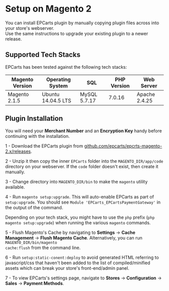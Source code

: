 <h1>Setup on Magento 2</h1>

You can install EPCarts plugin by manually copying plugin files across into your store's webserver. <br>
Use the same instructions to upgrade your existing plugin to a newer release.

## Supported Tech Stacks

EPCarts has been tested against the following tech stacks:

|Magento Version| Operating System  | SQL         | PHP Version | Web Server  |
|---------------|-------------------|-------------|-------------|-------------|
|Magento 2.1.5  |Ubuntu 14.04.5 LTS |MySQL 5.7.17 |7.0.16       |Apache 2.4.25|


## Plugin Installation

<div class="panel">
  You will need your <b>Merchant Number</b> and an <b>Encryption Key</b> handy before continuing with the installation.
</div>

1 - Download the EPCarts plugin from [github.com/epcarts/epcrts-magento-2.x/releases](https://github.com/epcarts/epcarts-magento-2.x/releases).

2 - Unzip it then copy the inner `EPCarts` folder into the `MAGENTO_DIR/app/code` directory on your webserver. If the <code>code</code> folder doesn't exist, then create it manually.

3 - Change directory into `MAGENTO_DIR/bin` to make the `magento` utility available.

4 - Run `magento setup:upgrade`. This will auto-enable EPCarts as part of `setup:upgrade`. You should see `Module 'EPCarts_EPCartsPaymentGateway'` in the output of the command.
<br>

<div class="panel">
  Depending on your tech stack, you might have to use the <code>php</code> prefix (<code>php magento setup:upgrade</code>) when running the various <code>magento</code> commands.
</div>

5 - Flush Magento's Cache by navigating to **Settings** -> **Cache Management** -> **Flush Magento Cache**. Alternatively, you can run <code>MAGENTO_DIR/bin/magento cache:flush</code> from the command line.

6 - Run `setup:static-conent:deploy` to avoid generated HTML referring to javascript/css that haven't been added to the list of compiled/minified assets which can break your store's front-end/admin panel.

7 - To view EPCarts's settings page, navigate to **Stores** -> **Configuration** -> **Sales** -> **Payment Methods**.